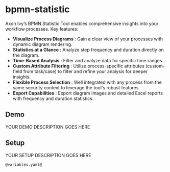 # bpmn-statistic
Axon Ivy’s BPMN Statistic Tool enables comprehensive insights into your workflow processes. Key features:
- **Visualize Process Diagrams**
: Gain a clear view of your processes with dynamic diagram rendering.
- **Statistics at a Glance**
: Analyze step frequency and duration directly on the diagram.
- **Time-Based Analysis**
: Filter and analyze data for specific time ranges.
- **Custom Attribute Filtering**
: Utilize process-specific attributes (custom-field from task/case) to filter and refine your analysis for deeper insights.
- **Flexible Process Selection**
: Well integrated with any process from the same security context to leverage the tool's robust features.
- **Export Capabilities**
: Export diagram images and detailed Excel reports with frequency and duration statistics.

## Demo

YOUR DEMO DESCRIPTION GOES HERE


## Setup

YOUR SETUP DESCRIPTION GOES HERE

```
@variables.yaml@
```
